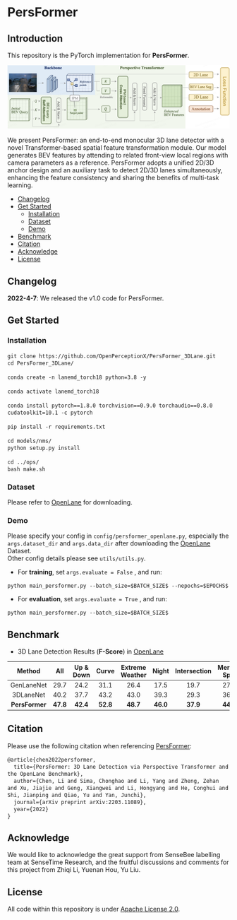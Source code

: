 # PersFormer

## Introduction
  This repository is the PyTorch implementation for **PersFormer**.  
  
![](pipeline.png)  

We present PersFormer: an end-to-end monocular 3D lane detector with a novel Transformer-based spatial feature transformation module. Our model generates BEV features by attending to related front-view local regions with camera parameters as a reference. PersFormer adopts a unified 2D/3D anchor design and an auxiliary task to detect 2D/3D lanes simultaneously, enhancing the feature consistency and sharing the benefits of multi-task learning.
  
- [Changelog](#changelog)
- [Get Started](#get-started)
  - [Installation](#installation)
  - [Dataset](#dataset)
  - [Demo](#demo)
- [Benchmark](#benchmark)
- [Citation](#citation)
- [Acknowledge](#acknowledge)
- [License](#license)  
  
## Changelog
**2022-4-7**: We released the v1.0 code for PersFormer.  

## Get Started
  
### Installation
```
git clone https://github.com/OpenPerceptionX/PersFormer_3DLane.git
cd PersFormer_3DLane/

conda create -n lanemd_torch18 python=3.8 -y

conda activate lanemd_torch18

conda install pytorch==1.8.0 torchvision==0.9.0 torchaudio==0.8.0 cudatoolkit=10.1 -c pytorch

pip install -r requirements.txt

cd models/nms/
python setup.py install

cd ../ops/
bash make.sh
```
  
### Dataset
Please refer to [OpenLane](https://github.com/OpenPerceptionX/OpenLane) for downloading.

### Demo 
Please specify your config in `config/persformer_openlane.py`, especially the `args.dataset_dir` and `args.data_dir` after downloading the [OpenLane](https://github.com/OpenPerceptionX/OpenLane) Dataset.  
Other config details please see `utils/utils.py`.  
- For **training**, set `args.evaluate = False` , and run:  
```
python main_persformer.py --batch_size=$BATCH_SIZE$ --nepochs=$EPOCHS$
```
- For **evaluation**, set `args.evaluate = True` , and run:
```
python main_persformer.py --batch_size=$BATCH_SIZE$
``` 

## Benchmark
  - 3D Lane Detection Results (**F-Score**) in [OpenLane](https://github.com/OpenPerceptionX/OpenLane)
  
| Method     | All  | Up &<br>Down | Curve | Extreme<br>Weather | Night | Intersection | Merge&<br>Split |  
| :----:     |:----:|:----:|:----:|:----:|:----:|:----:|:----:|  
| GenLaneNet | 29.7 | 24.2 | 31.1 | 26.4 | 17.5 | 19.7 | 27.4 |  
| 3DLaneNet  | 40.2 | 37.7 | 43.2 | 43.0 | 39.3 | 29.3 | 36.5 |  
|**PersFormer**|**47.8**|**42.4**|**52.8**|**48.7**|**46.0**|**37.9**|**44.6**|  
  
## Citation
  Please use the following citation when referencing [PersFormer](https://arxiv.org/abs/2203.11089):

    @article{chen2022persformer,
      title={PersFormer: 3D Lane Detection via Perspective Transformer and the OpenLane Benchmark},
      author={Chen, Li and Sima, Chonghao and Li, Yang and Zheng, Zehan and Xu, Jiajie and Geng, Xiangwei and Li, Hongyang and He, Conghui and Shi, Jianping and Qiao, Yu and Yan, Junchi},
      journal={arXiv preprint arXiv:2203.11089},
      year={2022}
    }  

## Acknowledge
  We would like to acknowledge the great support from SenseBee labelling team at SenseTime Research, and the fruitful discussions and comments for this project from Zhiqi Li, Yuenan Hou, Yu Liu.


## License
  All code within this repository is under [Apache License 2.0](https://www.apache.org/licenses/LICENSE-2.0).
